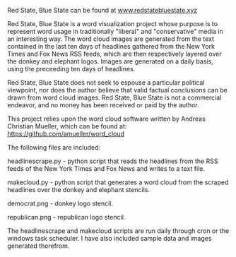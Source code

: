 Red State, Blue State can be found at www.redstatebluestate.xyz

Red State, Blue State is a word visualization project whose purpose is to represent word usage in traditionally "liberal" and "conservative" media in an interesting way.  The word cloud images are generated from  the text contained in the last ten days of headlines gathered from the New York Times and Fox News RSS feeds, which are then respectively layered over the donkey and elephant logos.  Images are generated on a daily basis, using the preceeding ten days of headlines.

Red State, Blue State does not seek to espouse a particular political  viewpoint, nor does the author believe that valid factual conclusions can be drawn from word cloud images.  Red State, Blue State is not a commercial endeavor, and no money has been received or paid by the  author.  

This project relies upon the word cloud software written by Andreas Christian Mueller, which can be found at: 
https://github.com/amueller/word_cloud

The following files are included:

  headlinescrape.py - python script that reads the headlines from the RSS feeds of the New York Times and Fox News and writes to a text file.  

  makecloud.py - python script that generates a word cloud from the scraped headlines over the donkey and elephant stencils.  
  
  democrat.png - donkey logo stencil.
  
  republican.png - republican logo stencil.  

The headlinescrape and makecloud scripts are run daily through cron or the windows task scheduler.  I have also included sample data and images generated therefrom.  
  
  
  



